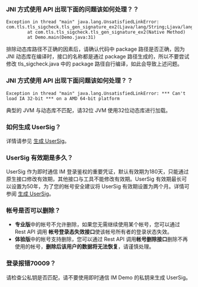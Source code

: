### JNI 方式使用 API 出现下面的问题该如何处理？？

```
Exception in thread "main" java.lang.UnsatisfiedLinkError:
com.tls.tls_sigcheck.tls_gen_signature_ex2(Ljava/lang/String;Ljava/lang/String;Ljava/lang/String;)I
        at com.tls.tls_sigcheck.tls_gen_signature_ex2(Native Method)
        at Demo.main(Demo.java:31)
```

排除动态库路径不正确的因素后，请确认代码中 package 路径是否正确，因为 JNI 动态库在编译时，接口的名称都是通过 package 路径生成的，所以不要尝试修改 tls_sigcheck.java 中的 package 路径自行编译，如此会导致上述问题。

### JNI 方式使用 API 出现下面问题该如何处理？？

```
Exception in thread "main" java.lang.UnsatisfiedLinkError: *** Can't load IA 32-bit *** on a AMD 64-bit platform
```

典型的 JVM 与动态库不匹配，请32位 JVM 使用32位动态库进行加载。


### 如何生成 UserSig？
详情请参见 [生成 UserSig](https://intl.cloud.tencent.com/document/product/1047/34385)。

### UserSig 有效期是多久？

UserSig 作为即时通信 IM 登录鉴权的重要凭证，默认有效期为180天，只能通过原生接口修改有效期，其他接口与工具不能修改有效期。UserSig 有效期最长可以设置为50年，为了您的帐号安全建议将 UserSig 有效期设置为两个月。详情可参阅 [生成 UserSig](https://intl.cloud.tencent.com/document/product/1047/34385)。

### 帐号是否可以删除？

- **专业版**中的帐号不允许删除，如果您无需继续使用某个帐号，您可以通过 Rest  API 调用 **帐号登录态失效接口**使该帐号所有者的登录状态失效。
- **体验版**中的帐号支持删除，您可以通过 Rest  API 调用**帐号删除接口**删除不再使用的帐号，**删除后该用户的数据将无法恢复**，请谨慎处理。

### 登录报错70009？

请检查公私钥是否匹配，请不要使用即时通信 IM Demo 的私钥来生成 UserSig。
